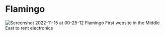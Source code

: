 # Flamingo
![Screenshot 2022-11-15 at 00-25-12 Flamingo First website in the Middle East to rent electronics](https://user-images.githubusercontent.com/91621437/201768896-860fd735-2347-4a96-a151-1a62d7abbeb9.png)

